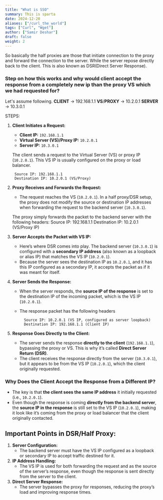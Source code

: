 ```yaml
---
title: "What is SSO"
summary: This is sparta
date: 2024-12-20
aliases: ["/curl_the_world"]
tags: ["Curl", "Wget"]
author: ["Samir Deshar"]
draft: false
weight: 2
---
```


So basically the half proxies are those that initiate connection to the proxy and forward the connection to the server. While the server repose directly back to the client.
This is also known as DSR(Direct Server Response).

### Step on how this works and why would client accept the response from a completely new ip than the proxy VS which we had requested for?

Let's assume following.
**CLIENT** -> 192.168.1.1
**VS**/**PROXY** -> 10.2.0.1
**SERVER** -> 10.3.0.1

STEPS:
1. **Client Initiates a Request:**

	- **Client IP:** `192.168.1.1`
	- **Virtual Server (VS)/Proxy IP:** `10.2.0.1`
	- **Server IP:** `10.3.0.1`
	
	The client sends a request to the Virtual Server (VS) or proxy IP (`10.2.0.1`). This VS IP is usually configured on the proxy or load balancer.
	
		Source IP: 192.168.1.1
		Destination IP: 10.2.0.1 (VS/Proxy)


2. **Proxy Receives and Forwards the Request:**

	- The request reaches the VS (`10.2.0.1`). In a half proxy/DSR setup, the proxy does not modify the source or destination IP addresses when forwarding the request to the backend server (`10.3.0.1`).
	
	The proxy simply forwards the packet to the backend server with the following headers:
			Source IP: 192.168.1.1
			Destination IP: 10.2.0.1 (VS/Proxy IP)

3. **Server Accepts the Packet with VS IP:**

	- Here’s where DSR comes into play. The backend server (`10.3.0.1`) is configured with a **secondary IP address** (also known as a loopback or alias IP) that matches the VS IP (`10.2.0.1`).
	- Because the server sees the destination IP as `10.2.0.1`, and it has this IP configured as a secondary IP, it accepts the packet as if it was meant for itself.
 
4. **Server Sends the Response:**

	- When the server responds, the **source IP of the response** is set to the destination IP of the incoming packet, which is the VS IP (`10.2.0.1`).
	- The response packet has the following headers
	
			Source IP: 10.2.0.1 (VS IP, configured as server loopback)
			Destination IP: 192.168.1.1 (Client IP)
5. **Response Goes Directly to the Client:**

	- The server sends the response **directly to the client** (`192.168.1.1`), bypassing the proxy or VS. This is why it’s called **Direct Server Return (DSR)**.
	- The client receives the response directly from the server (`10.3.0.1`), but it appears to be from the VS IP (`10.2.0.1`), which the client originally requested.

### Why Does the Client Accept the Response from a Different IP?

- The key is that **the client sees the same IP address** it initially requested (i.e., `10.2.0.1`).
- Even though the response is coming **directly from the backend server**, the **source IP in the response** is still set to the VS IP (`10.2.0.1`), making it look like it’s coming from the proxy or load balancer that the client originally contacted.

##  Important Points in DSR/Half Proxy:
1. **Server Configuration:**
    - The backend server must have the VS IP configured as a loopback or secondary IP to accept traffic destined for it.
2. **IP Address Handling:**
    - The VS IP is used for both forwarding the request and as the source of the server’s response, even though the response is sent directly from the server to the client.
3. **Direct Server Response:**
    - The server bypasses the proxy for responses, reducing the proxy’s load and improving response times.
